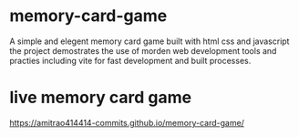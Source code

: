 # memory-card-game
 A simple and elegent memory card game  built with html css and javascript the project demostrates the use of morden web development tools and practies including vite for fast development and built processes.
# live memory card game
https://amitrao414414-commits.github.io/memory-card-game/
